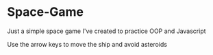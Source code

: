 # Space-Game

Just a simple space game I've created to practice OOP and Javascript

Use the arrow keys to move the ship and avoid asteroids
